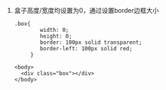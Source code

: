 1. 盒子高度/宽度均设置为0，通过设置border边框大小

   ``` 
   .box{
           width: 0;
           height: 0;
           border: 100px solid transparent;
           border-left: 100px solid red;
        }
           
   <body>
     <div class="box"></div>
   </body>
   ```

